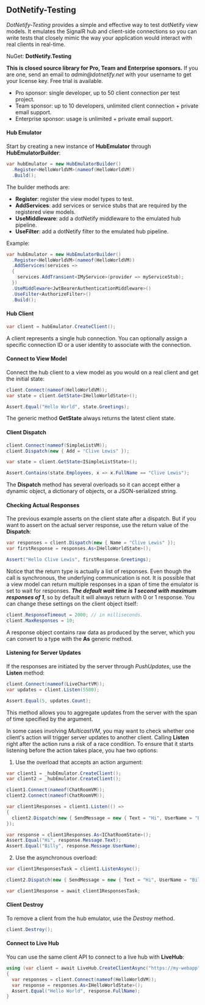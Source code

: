## DotNetify-Testing

_DotNetify-Testing_ provides a simple and effective way to test dotNetify view models. It emulates the SignalR hub and client-side connections so you can write tests that closely mimic the way your application would interact with real clients in real-time.

NuGet: **DotNetify.Testing**

<d-alert info="true">

<b>This is closed source library for Pro, Team and Enterprise sponsors.</b> If you are one, send an email to _admin@dotnetify.net_ with your username to get your license key. Free trial is available.

- Pro sponsor: single developer, up to 50 client connection per test project.
- Team sponsor: up to 10 developers, unlimited client connection + private email support.
- Enterprise sponsor: usage is unlimited + private email support.

</d-alert>

#### Hub Emulator

Start by creating a new instance of **HubEmulator** through **HubEmulatorBuilder**:

```csharp
var hubEmulator = new HubEmulatorBuilder()
  .Register<HelloWorldVM>(nameof(HelloWorldVM))
  .Build();
```

The builder methods are:

- **Register**: register the view model types to test.
- **AddServices**: add services or service stubs that are required by the registered view models.
- **UseMiddleware**: add a dotNetify middleware to the emulated hub pipeline.
- **UseFilter**: add a dotNetify filter to the emulated hub pipeline.

Example:

```csharp
var hubEmulator = new HubEmulatorBuilder()
  .Register<HelloWorldVM>(nameof(HelloWorldVM))
  .AddServices(services =>
  {
    services.AddTransient<IMyService>(provider => myServiceStub);
  })
  .UseMiddleware<JwtBearerAuthenticationMiddleware>()
  .UseFilter<AuthorizeFilter>()
  .Build();
```

#### Hub Client

```csharp
var client = hubEmulator.CreateClient();
```

A client represents a single hub connection. You can optionally assign a specific connection ID or a user identity to associate with the connection.

#### Connect to View Model

Connect the hub client to a view model as you would on a real client and get the initial state:

```csharp
client.Connect(nameof(HelloWorldVM));
var state = client.GetState<IHelloWorldState>();

Assert.Equal("Hello World", state.Greetings);
```

The generic method **GetState** always returns the latest client state.

#### Client Dispatch

```csharp
client.Connect(nameof(SimpleListVM));
client.Dispatch(new { Add = "Clive Lewis" });

var state = client.GetState<ISimpleListState>();

Assert.Contains(state.Employees, x => x.FullName == "Clive Lewis");
```

The **Dispatch** method has several overloads so it can accept either a dynamic object, a dictionary of objects, or a JSON-serialized string.

#### Checking Actual Responses

The previous example asserts on the client state after a dispatch. But if you want to assert on the actual server response, use the return value of the **Dispatch**:

```csharp
var responses = client.Dispatch(new { Name = "Clive Lewis" });
var firstResponse = responses.As<IHelloWorldState>();

Assert("Hello Clive Lewis", firstResponse.Greetings);
```

Notice that the return type is actually a list of responses. Even though the call is synchronous, the underlying communication is not. It is possible that a view model can return multiple responses in a span of time the emulator is set to wait for responses. **_The default wait time is 1 second with maximum responses of 1_**, so by default it will always return with 0 or 1 response. You can change these settings on the client object itself:

```csharp
client.ResponseTimeout = 2000; // in milliseconds.
client.MaxResponses = 10;
```

A response object contains raw data as produced by the server, which you can convert to a type with the **As** generic method.

#### Listening for Server Updates

If the responses are initiated by the server through _PushUpdates_, use the **Listen** method:

```csharp
client.Connect(nameof(LiveChartVM));
var updates = client.Listen(5500);

Assert.Equal(5, updates.Count);
```

This method allows you to aggregate updates from the server with the span of time specified by the argument.

In some cases involving _MulticastVM_, you may want to check whether one client's action will trigger server updates to another client. Calling **Listen** right after the action runs a risk of a race condition. To ensure that it starts listening before the action takes place, you hae two options:

1. Use the overload that accepts an action argument:

```csharp
var client1 = _hubEmulator.CreateClient();
var client2 = _hubEmulator.CreateClient();

client1.Connect(nameof(ChatRoomVM));
client2.Connect(nameof(ChatRoomVM));

var client1Responses = client1.Listen(() =>
{
  client2.Dispatch(new { SendMessage = new { Text = "Hi", UserName = "Billy" } });
});

var response = client1Responses.As<IChatRoomState>();
Assert.Equal("Hi", response.Message.Text);
Assert.Equal("Billy", response.Message.UserName);
```

2. Use the asynchronous overload:

```csharp
var client1ResponsesTask = client1.ListenAsync();

client2.Dispatch(new { SendMessage = new { Text = "Hi", UserName = "Billy" } });

var client1Response = await client1ResponsesTask;
```

#### Client Destroy

To remove a client from the hub emulator, use the _Destroy_ method.

```csharp
client.Destroy();
```

#### Connect to Live Hub

You can use the same client API to connect to a live hub with **LiveHub**:

```csharp
using (var client = await LiveHub.CreateClientAsync("https://my-webapp"))
{
  var responses = client.Connect(nameof(HelloWorldVM));
  var response = responses.As<IHelloWorldState>();
  Assert.Equal("Hello World", response.FullName);
}
```
